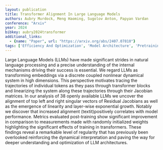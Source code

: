 ```yaml
---
layout: publication
title: Transformer Alignment In Large Language Models
authors: Aubry Murdock, Meng Haoming, Sugolov Anton, Papyan Vardan
conference: "Arxiv"
year: 2024
bibkey: aubry2024transformer
additional_links:
  - {name: "Paper", url: "https://arxiv.org/abs/2407.07810"}
tags: ['Efficiency And Optimization', 'Model Architecture', 'Pretraining Methods', 'Reinforcement Learning', 'Training Techniques', 'Transformer']
---
```

Large Language Models (LLMs) have made significant strides in natural language processing and a precise understanding of the internal mechanisms driving their success is essential. We regard LLMs as transforming embeddings via a discrete coupled nonlinear dynamical system in high dimensions. This perspective motivates tracing the trajectories of individual tokens as they pass through transformer blocks and linearizing the system along these trajectories through their Jacobian matrices. In our analysis of 38 openly available LLMs we uncover the alignment of top left and right singular vectors of Residual Jacobians as well as the emergence of linearity and layer-wise exponential growth. Notably we discover that increased alignment (textit)positively correlates with model performance. Metrics evaluated post-training show significant improvement in comparison to measurements made with randomly initialized weights highlighting the significant effects of training in transformers. These findings reveal a remarkable level of regularity that has previously been overlooked reinforcing the dynamical interpretation and paving the way for deeper understanding and optimization of LLM architectures.
